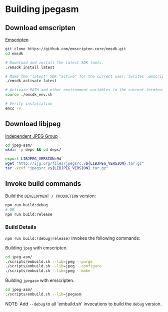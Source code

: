 # Building jpegasm

## Download emscripten

[Emscripten](https://emscripten.org/)

```bash
git clone https://github.com/emscripten-core/emsdk.git
cd emsdk

# Download and install the latest SDK tools.
./emsdk install latest

# Make the "latest" SDK "active" for the current user. (writes .emscripten file)
./emsdk activate latest

# Activate PATH and other environment variables in the current terminal
source ./emsdk_env.sh

# Verify installation
emcc -v
```

## Download libjpeg

[Independent JPEG Group](http://ijg.org)

```bash
cd jpeg-asm/
mkdir -p deps && cd deps/

export LIBJPEG_VERSION=9d
wget "http://ijg.org/files/jpegsrc.v${LIBJPEG_VERSION}.tar.gz"
tar -xzvf "jpegsrc.v${LIBJPEG_VERSION}.tar.gz"
```

## Invoke build commands

Build the `DEVELOPMENT / PRODUCTION` version:

```bash
npm run build:debug
# OR
npm run build:release
```

### Build Details

`npm run build:(debug|release)` invokes the following commands:

Building `jpeg` with emscripten.

```bash
cd jpeg-asm/
./scripts/embuild.sh --lib=jpeg --purge
./scripts/embuild.sh --lib=jpeg --configure
./scripts/embuild.sh --lib=jpeg --make
```

Building `jpegasm` with emscripten.

```bash
cd jpeg-asm/
./scripts/embuild.sh --lib=jpegasm
```

NOTE: Add `--debug` to all 'embuild.sh' invocations to build the `debug` version.
